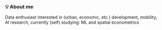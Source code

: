 
<!---
yumoldianne/yumoldianne is a ✨ special ✨ repository because its `README.md` (this file) appears on your GitHub profile.
You can click the Preview link to take a look at your changes.
--->

### 💡 About me
Data enthusiast interested in (urban, economic, etc.) development, mobility, AI research, currently (self) studying: ML and spatial econometrics
